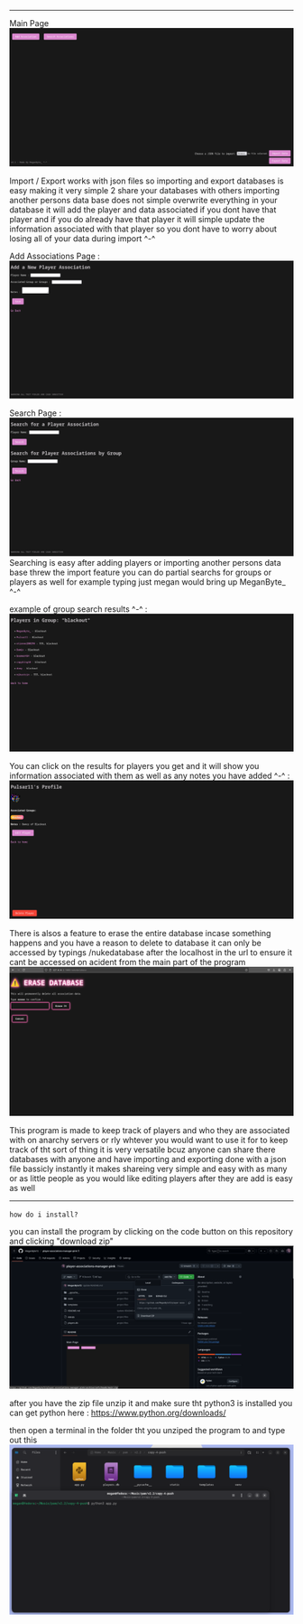 
---

Main Page
![mainpage](https://raw.githubusercontent.com/MeganByte72/images-for-player-association-manager/refs/heads/main/Screenshot%20From%202025-05-09%2015-20-25.png)

Import / Export works with json files so importing and export databases is easy making it very simple 2 share your databases with others importing another persons data base does not simple overwrite everything in your database it will add the player and data associated if you dont have that player and if you do already have that player it will simple update the information associated with that player so you dont have to worry about losing all of your data during import ^-^

Add Associations Page : 
![associationspage](https://raw.githubusercontent.com/MeganByte72/images-for-player-association-manager/refs/heads/main/Screenshot%20From%202025-05-09%2015-25-11.png)

Search Page :
![searchpage](https://raw.githubusercontent.com/MeganByte72/images-for-player-association-manager/refs/heads/main/Screenshot%20From%202025-05-09%2015-28-01.png)
Searching is easy after adding players or importing another persons data base threw the import feature you can do partial searchs for groups or players as well for example typing just megan would bring up MeganByte_ ^-^

example of group search results ^-^ : 
![searchresults](https://raw.githubusercontent.com/MeganByte72/images-for-player-association-manager/refs/heads/main/Screenshot%20From%202025-05-09%2015-32-38.png)

You can click on the results for players you get and it will show you information associated with them as well as any notes you have added ^-^ :
![searchresultsplayers](https://raw.githubusercontent.com/MeganByte72/images-for-player-association-manager/refs/heads/main/Screenshot%20From%202025-05-09%2015-35-13.png)

There is alsos a feature to erase the entire database incase something happens and you have a reason to delete to database it can only be accessed by typings /nukedatabase after the localhost in the url to ensure it cant be accessed on acident from the main part of the program
![nuke](https://raw.githubusercontent.com/MeganByte72/images-for-player-association-manager/refs/heads/main/Screenshot%20From%202025-05-09%2015-37-36.png)

This program is made to keep track of players and who they are associated with on anarchy servers or rly whtever you would want to use it for to keep track of tht sort of thing it is very versatile bcuz anyone can share there databases with anyone and have importing and exporting done with a json file bassicly instantly it makes shareing very simple and easy with as many or as little people as you would like editing players after they are add is easy as well 

---

`how do i install?`

you can install the program by clicking on the code button on this repository and clicking "download zip"
![example](https://raw.githubusercontent.com/MeganByte72/images-for-player-association-manager/refs/heads/main/Screenshot%20From%202025-05-09%2015-50-29.png)

after you have the zip file unzip it and make sure tht python3 is installed you can get python here : https://www.python.org/downloads/

then open a terminal in the folder tht you unziped the program to and type out this 
![cmdcommand](https://raw.githubusercontent.com/MeganByte72/images-for-player-association-manager/refs/heads/main/Screenshot%20From%202025-05-09%2015-55-44.png)
